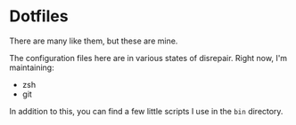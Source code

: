 # Dotfiles

There are many like them, but these are mine.

The configuration files here are in various states of disrepair. Right now, I'm
maintaining:

+ zsh
+ git

In addition to this, you can find a few little scripts I use in the `bin`
directory.
